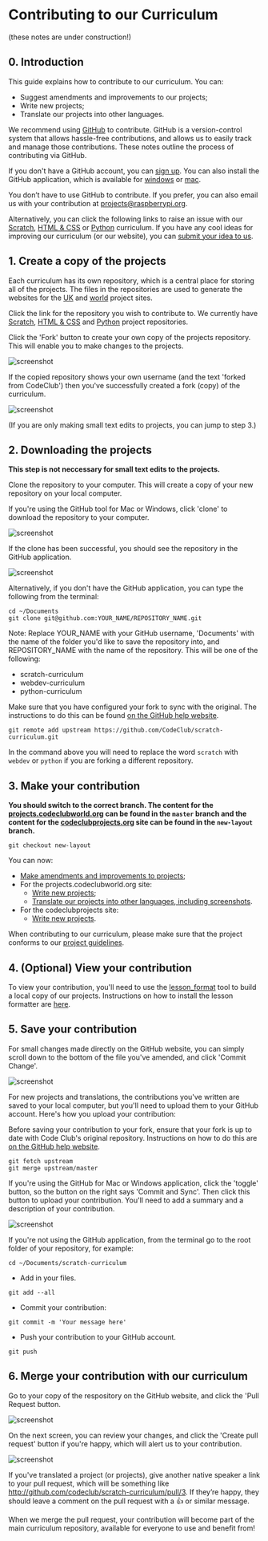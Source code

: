 # Contributing to our Curriculum
(these notes are under construction!)

## 0. Introduction

This guide explains how to contribute to our curriculum. You can:
+ Suggest amendments and improvements to our projects;
+ Write new projects;
+ Translate our projects into other languages.

We recommend using [GitHub](https://github.com/) to contribute. GitHub is a version-control system that allows hassle-free contributions, and allows us to easily track and manage those contributions. These notes outline the process of contributing via GitHub.

If you don't have a GitHub account, you can [sign up](https://github.com/join). You can also install the GitHub application, which is available for [windows](https://windows.github.com/) or [mac](https://mac.github.com/).

You don’t have to use GitHub to contribute. If you prefer, you can also email us with your contribution at projects@raspberrypi.org.

Alternatively, you can click the following links to raise an issue with our [Scratch](https://github.com/CodeClub/scratch-curriculum/issues), [HTML & CSS](https://github.com/CodeClub/webdev-curriculum/issues) or [Python](https://github.com/CodeClub/python-curriculum/issues) curriculum. If you have any cool ideas for improving our curriculum (or our website), you can [submit your idea to us](https://github.com/CodeClub/ideas/issues).

## 1. Create a copy of the projects

Each curriculum has its own repository, which is a central place for storing all of the projects. The files in the repositories are used to generate the websites for the [UK](http://projects.codeclub.org.uk) and [world](http://projects.codeclubworld.org) project sites.

Click the link for the repository you wish to contribute to. We currently have [Scratch](https://github.com/CodeClub/scratch-curriculum), [HTML & CSS](https://github.com/CodeClub/webdev-curriculum) and [Python](https://github.com/CodeClub/python-curriculum) project repositories.

Click the 'Fork' button to create your own copy of the projects repository. This will enable you to make changes to the projects.

![screenshot](images/contributing/fork.png)

If the copied repository shows your own username (and the text 'forked from CodeClub') then you've successfully created a fork (copy) of the curriculum.

![screenshot](images/contributing/fork-success.png)

(If you are only making small text edits to projects, you can jump to step 3.)

## 2. Downloading the projects

__This step is not neccessary for small text edits to the projects.__

Clone the repository to your computer. This will create a copy of your new repository on your local computer.

If you're using the GitHub tool for Mac or Windows, click 'clone' to download the repository to your computer.

![screenshot](images/contributing/clone.png)

If the clone has been successful, you should see the repository in the GitHub application.

![screenshot](images/contributing/clone-success.png)

Alternatively, if you don't have the GitHub application, you can type the following from the terminal:

```
cd ~/Documents
git clone git@github.com:YOUR_NAME/REPOSITORY_NAME.git
```

Note: Replace YOUR_NAME with your GitHub username, 'Documents' with the name of the folder you'd like to save the repository into, and REPOSITORY_NAME with the name of the repository. This will be one of the following:

+ scratch-curriculum
+ webdev-curriculum
+ python-curriculum

Make sure that you have configured your fork to sync with the original. The instructions to do this can be found [on the GitHub help website](https://help.github.com/articles/configuring-a-remote-for-a-fork).

```
git remote add upstream https://github.com/CodeClub/scratch-curriculum.git
```

In the command above you will need to replace the word `scratch` with `webdev` or `python` if you are forking a different repository.

## 3. Make your contribution

**You should switch to the correct branch. The content for the [projects.codeclubworld.org](http://projects.codeclubworld.org/) can be found in the `master` branch and the content for the [codeclubprojects.org](https://codeclubprojects.org/) site can be found in the `new-layout` branch.**

```
git checkout new-layout
```

You can now:
+ [Make amendments and improvements to projects](amending.md);
+ For the projects.codeclubworld.org site:
  + [Write new projects](ccw/projects.md);
  + [Translate our projects into other languages, including screenshots](ccw/translating.md).
+ For the codeclubprojects site:
  + [Write new projects](ccp/projects.md).

When contributing to our curriculum, please make sure that the project conforms to our [project guidelines](project-guidelines.md).

## 4. (Optional) View your contribution

To view your contribution, you'll need to use the [lesson_format](https://github.com/CodeClub/lesson_format) tool to build a local copy of our projects. Instructions on how to install the lesson formatter are [here](https://github.com/CodeClub/lesson_format/blob/master/README.md).

## 5. Save your contribution

For small changes made directly on the GitHub website, you can simply scroll down to the bottom of the file you've amended, and click 'Commit Change'.

![screenshot](images/contributing/commit.png)

For new projects and translations, the contributions you've written are saved to your local computer, but you'll need to upload them to your GitHub account. Here's how you upload your contribution:

Before saving your contribution to your fork, ensure that your fork is up to date with Code Club's original repository. Instructions on how to do this are [on the GitHub help website](https://help.github.com/articles/syncing-a-fork).

```
git fetch upstream
git merge upstream/master
```

If you're using the GitHub for Mac or Windows application, click the 'toggle' button, so the button on the right says 'Commit and Sync'. Then click this button to upload your contribution. You'll need to add a summary and a description of your contribution.

![screenshot](images/contributing/sync.png)

If you're not using the GitHub application, from the terminal go to the root folder of your repository, for example:

```
cd ~/Documents/scratch-curriculum
```

+ Add in your files.

```
git add --all
```

+ Commit your contribution:

```
git commit -m 'Your message here'
```

+ Push your contribution to your GitHub account.

```
git push
```

## 6. Merge your contribution with our curriculum

Go to your copy of the respository on the GitHub website, and click the 'Pull Request button.

![screenshot](images/contributing/pull-request.png)

On the next screen, you can review your changes, and click the 'Create pull request' button if you're happy, which will alert us to your contribution.

![screenshot](images/contributing/pull-request2.png)

If you've translated a project (or projects), give another native speaker a link to your pull request, which will be something like http://github.com/codeclub/scratch-curriculum/pull/3. If they’re happy, they should leave a comment on the pull request with a :+1: or similar message.

When we merge the pull request, your contribution will become part of the main curriculum repository, available for everyone to use and benefit from!
